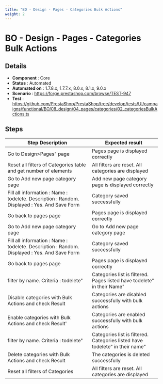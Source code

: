 ```yaml
---
title: "BO - Design - Pages - Categories Bulk Actions"
weight: 2
---
```


# BO - Design - Pages - Categories Bulk Actions
## Details
* **Component** : Core
* **Status** : Automated
* **Automated on** : 1.7.8.x, 1.7.7.x, 8.0.x, 8.1.x, 9.0.x
* **Scenario** : https://forge.prestashop.com/browse/TEST-947
* **Test** : https://github.com/PrestaShop/PrestaShop/tree/develop/tests/UI/campaigns/functional/BO/08_design/04_pages/categories/02_categoriesBulkActions.ts

## Steps
| Step Description | Expected result |
| ----- | ----- |
| Go to Design>Pages" page | Pages page is displayed correctly |
| Reset all filters of Categories table and get number of elements | All filters are reset. All categories are displayed |
| Go to Add new page category page | Add new page category page is displayed correctly |
| Fill all information : Name : todelete. Description : Random. Displayed : Yes. And Save Form | Category saved successfully |
| Go back to pages page | Pages page is displayed correctly |
| Go to Add new page category page | Go to Add new page category page |
| Fill all information : Name : todelete. Description : Random. Displayed : Yes. And Save Form | Category saved successfully |
| Go back to pages page | Pages page is displayed correctly |
| filter by name. Criteria : todelete" | Categories list is filtered. Pages listed have todelete" in their Name" |
| Disable categories with Bulk Actions and check Result | Categories are disabled successfully with bulk actions |
| Enable categories with Bulk Actions and check Result' | Categories are enabled successfully with bulk actions |
| filter by name. Criteria : todelete" | Categories list is filtered. Categories listed have todelete" in their name" |
| Delete categories with Bulk Actions and check Result | The categories is deleted successfully |
| Reset all filters of Categories | All filters are reset. All categories are displayed |
